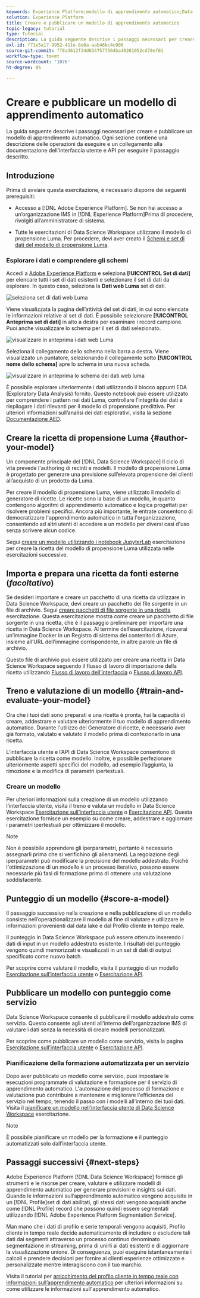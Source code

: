 ```yaml
---
keywords: Experience Platform;modello di apprendimento automatico;Data Science Workspace;argomenti comuni;creare e pubblicare un modello
solution: Experience Platform
title: Creare e pubblicare un modello di apprendimento automatico
topic-legacy: tutorial
type: Tutorial
description: La guida seguente descrive i passaggi necessari per creare e pubblicare un modello di apprendimento automatico.
exl-id: f71e5a17-9952-411e-8e6a-aab46bc4c006
source-git-commit: ff8a3612f34d6547577564ba40261052cd78ef01
workflow-type: tm+mt
source-wordcount: '1076'
ht-degree: 0%

---
```



# Creare e pubblicare un modello di apprendimento automatico

La guida seguente descrive i passaggi necessari per creare e pubblicare un modello di apprendimento automatico. Ogni sezione contiene una descrizione delle operazioni da eseguire e un collegamento alla documentazione dell’interfaccia utente e API per eseguire il passaggio descritto.

## Introduzione

Prima di avviare questa esercitazione, è necessario disporre dei seguenti prerequisiti:

- Accesso a [!DNL Adobe Experience Platform]. Se non hai accesso a un’organizzazione IMS in [!DNL Experience Platform]Prima di procedere, rivolgiti all’amministratore di sistema.

- Tutte le esercitazioni di Data Science Workspace utilizzano il modello di propensione Luma. Per procedere, devi aver creato il [Schemi e set di dati del modello di propensione Luma](./create-luma-data.md).

### Esplorare i dati e comprendere gli schemi

Accedi a [Adobe Experience Platform](https://platform.adobe.com/) e seleziona **[!UICONTROL Set di dati]** per elencare tutti i set di dati esistenti e selezionare il set di dati da esplorare. In questo caso, seleziona la **Dati web Luma** set di dati.

![seleziona set di dati web Luma](../images/models-recipes/model-walkthrough/luma-dataset.png)

Viene visualizzata la pagina dell’attività del set di dati, in cui sono elencate le informazioni relative al set di dati. È possibile selezionare **[!UICONTROL Anteprima set di dati]** in alto a destra per esaminare i record campione. Puoi anche visualizzare lo schema per il set di dati selezionato.

![visualizzare in anteprima i dati web Luma](../images/models-recipes/model-walkthrough/preview-dataset.png)

Seleziona il collegamento dello schema nella barra a destra. Viene visualizzato un puntatore, selezionando il collegamento sotto **[!UICONTROL nome dello schema]** apre lo schema in una nuova scheda.

![visualizzare in anteprima lo schema dei dati web luma](../images/models-recipes/model-walkthrough/preview-schema.png)

È possibile esplorare ulteriormente i dati utilizzando il blocco appunti EDA (Exploratory Data Analysis) fornito. Questo notebook può essere utilizzato per comprendere i pattern nei dati Luma, controllare l’integrità dei dati e riepilogare i dati rilevanti per il modello di propensione predittiva. Per ulteriori informazioni sull’analisi dei dati esplorativi, visita la sezione [Documentazione AED](../jupyterlab/eda-notebook.md).

## Creare la ricetta di propensione Luma {#author-your-model}

Un componente principale del [!DNL Data Science Workspace] Il ciclo di vita prevede l&#39;authoring di recinti e modelli. Il modello di propensione Luma è progettato per generare una previsione sull’elevata propensione dei clienti all’acquisto di un prodotto da Luma.

Per creare il modello di propensione Luma, viene utilizzato il modello di generatore di ricette. Le ricette sono la base di un modello, in quanto contengono algoritmi di apprendimento automatico e logica progettati per risolvere problemi specifici. Ancora più importante, le entrate consentono di democratizzare l&#39;apprendimento automatico in tutta l&#39;organizzazione, consentendo ad altri utenti di accedere a un modello per diversi casi d&#39;uso senza scrivere alcun codice.

Segui [creare un modello utilizzando i notebook JupyterLab](../jupyterlab/create-a-model.md) esercitazione per creare la ricetta del modello di propensione Luma utilizzata nelle esercitazioni successive.

## Importa e prepara una ricetta da fonti esterne (*facoltativo*)

Se desideri importare e creare un pacchetto di una ricetta da utilizzare in Data Science Workspace, devi creare un pacchetto dei file sorgente in un file di archivio. Segui [creare pacchetti di file sorgente in una ricetta](./package-source-files-recipe.md) esercitazione. Questa esercitazione mostra come creare un pacchetto di file sorgente in una ricetta, che è il passaggio preliminare per importare una ricetta in Data Science Workspace. Al termine dell’esercitazione, riceverai un’immagine Docker in un Registro di sistema dei contenitori di Azure, insieme all’URL dell’immagine corrispondente, in altre parole un file di archivio.

Questo file di archivio può essere utilizzato per creare una ricetta in Data Science Workspace seguendo il flusso di lavoro di importazione della ricetta utilizzando [Flusso di lavoro dell’interfaccia](./import-packaged-recipe-ui.md) o [Flusso di lavoro API](./import-packaged-recipe-api.md).

## Treno e valutazione di un modello {#train-and-evaluate-your-model}

Ora che i tuoi dati sono preparati e una ricetta è pronta, hai la capacità di creare, addestrare e valutare ulteriormente il tuo modello di apprendimento automatico. Durante l&#39;utilizzo del Generatore di ricette, è necessario aver già formato, valutato e valutato il modello prima di confezionarlo in una ricetta.

L’interfaccia utente e l’API di Data Science Workspace consentono di pubblicare la ricetta come modello. Inoltre, è possibile perfezionare ulteriormente aspetti specifici del modello, ad esempio l’aggiunta, la rimozione e la modifica di parametri ipertestuali.

### Creare un modello

Per ulteriori informazioni sulla creazione di un modello utilizzando l’interfaccia utente, visita il treno e valuta un modello in Data Science Workspace [Esercitazione sull’interfaccia utente](./train-evaluate-model-ui.md) o [Esercitazione API](./train-evaluate-model-api.md). Questa esercitazione fornisce un esempio su come creare, addestrare e aggiornare i parametri ipertestuali per ottimizzare il modello.

>[!NOTE]
>
> Non è possibile apprendere gli iperparametri, pertanto è necessario assegnarli prima che si verifichino gli allenamenti. La regolazione degli iperparametri può modificare la precisione del modello addestrato. Poiché l&#39;ottimizzazione di un modello è un processo iterativo, possono essere necessarie più fasi di formazione prima di ottenere una valutazione soddisfacente.

## Punteggio di un modello {#score-a-model}

Il passaggio successivo nella creazione e nella pubblicazione di un modello consiste nell’operazionalizzare il modello al fine di valutare e utilizzare le informazioni provenienti dal data lake e dal Profilo cliente in tempo reale.

Il punteggio in Data Science Workspace può essere ottenuto inserendo i dati di input in un modello addestrato esistente. I risultati del punteggio vengono quindi memorizzati e visualizzati in un set di dati di output specificato come nuovo batch.

Per scoprire come valutare il modello, visita il punteggio di un modello [Esercitazione sull’interfaccia utente](./score-model-ui.md) o [Esercitazione API](./score-model-api.md).

## Pubblicare un modello con punteggio come servizio

Data Science Workspace consente di pubblicare il modello addestrato come servizio. Questo consente agli utenti all’interno dell’organizzazione IMS di valutare i dati senza la necessità di creare modelli personalizzati.

Per scoprire come pubblicare un modello come servizio, visita la pagina [Esercitazione sull’interfaccia utente](./publish-model-service-ui.md) o [Esercitazione API](./publish-model-service-api.md).

### Pianificazione della formazione automatizzata per un servizio

Dopo aver pubblicato un modello come servizio, puoi impostare le esecuzioni programmate di valutazione e formazione per il servizio di apprendimento automatico. L&#39;automazione del processo di formazione e valutazione può contribuire a mantenere e migliorare l&#39;efficienza del servizio nel tempo, tenendo il passo con i modelli all&#39;interno dei tuoi dati. Visita il [pianificare un modello nell’interfaccia utente di Data Science Workspace](./schedule-models-ui.md) esercitazione.

>[!NOTE]
>
> È possibile pianificare un modello per la formazione e il punteggio automatizzati solo dall’interfaccia utente.

## Passaggi successivi {#next-steps}

Adobe Experience Platform [!DNL Data Science Workspace] fornisce gli strumenti e le risorse per creare, valutare e utilizzare modelli di apprendimento automatico per generare previsioni e insights sui dati. Quando le informazioni sull’apprendimento automatico vengono acquisite in un [!DNL Profile]set di dati abilitati, gli stessi dati vengono acquisiti anche come [!DNL Profile] record che possono quindi essere segmentati utilizzando [!DNL Adobe Experience Platform Segmentation Service].

Man mano che i dati di profilo e serie temporali vengono acquisiti, Profilo cliente in tempo reale decide automaticamente di includere o escludere tali dati dai segmenti attraverso un processo continuo denominato segmentazione in streaming, prima di unirli ai dati esistenti e di aggiornare la visualizzazione unione. Di conseguenza, puoi eseguire istantaneamente i calcoli e prendere decisioni per fornire ai clienti esperienze ottimizzate e personalizzate mentre interagiscono con il tuo marchio.

Visita il tutorial per [arricchimento del profilo cliente in tempo reale con informazioni sull’apprendimento automatico](./enrich-profile.md) per ulteriori informazioni su come utilizzare le informazioni sull&#39;apprendimento automatico.
